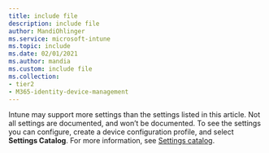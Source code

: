 ```yaml
---
title: include file
description: include file
author: MandiOhlinger
ms.service: microsoft-intune
ms.topic: include
ms.date: 02/01/2021
ms.author: mandia
ms.custom: include file
ms.collection:
- tier2
- M365-identity-device-management
---
```


<!-- This include file is used in the Windows 10 reference settings lists in /configuration. -->

Intune may support more settings than the settings listed in this article. Not all settings are documented, and won’t be documented. To see the settings you can configure, create a device configuration profile, and select **Settings Catalog**. For more information, see [Settings catalog](../configuration/settings-catalog.md).

